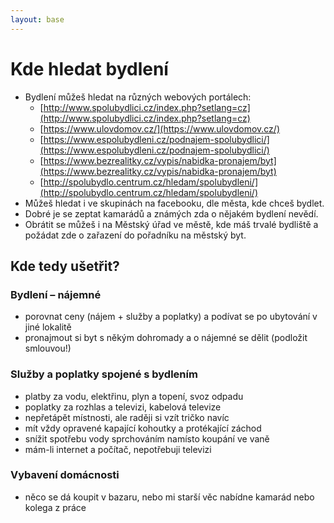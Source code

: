 ```yaml
---
layout: base
---
```


# Kde hledat bydlení

* Bydlení můžeš hledat na různých webových portálech:
  * [http://www.spolubydlici.cz/index.php?setlang=cz](http://www.spolubydlici.cz/index.php?setlang=cz)
  * [https://www.ulovdomov.cz/](https://www.ulovdomov.cz/)
  * [https://www.espolubydleni.cz/podnajem-spolubydlici/](https://www.espolubydleni.cz/podnajem-spolubydlici/)
  * [https://www.bezrealitky.cz/vypis/nabidka-pronajem/byt](https://www.bezrealitky.cz/vypis/nabidka-pronajem/byt)
  * [http://spolubydlo.centrum.cz/hledam/spolubydleni/](http://spolubydlo.centrum.cz/hledam/spolubydleni/)
* Můžeš hledat i ve skupinách na facebooku, dle města, kde chceš bydlet.
* Dobré je se zeptat kamarádů a známých zda o nějakém bydlení nevědí.
* Obrátit se můžeš i na Městský úřad ve městě, kde máš trvalé bydliště a požádat zde o zařazení do pořadníku na městský byt.

## Kde tedy ušetřit?

### Bydlení – nájemné

* porovnat ceny (nájem + služby a poplatky) a podívat se po ubytování v jiné lokalitě
* pronajmout si byt s někým dohromady a o nájemné se dělit (podložit smlouvou!)

### Služby a poplatky spojené s bydlením

* platby za vodu, elektřinu, plyn a topení, svoz odpadu
* poplatky za rozhlas a televizi, kabelová televize
* nepřetápět místnosti, ale raději si vzít tričko navíc
* mít vždy opravené kapající kohoutky a protékající záchod
* snížit spotřebu vody sprchováním namísto koupání ve vaně
* mám-li internet a počítač, nepotřebuji televizi

### Vybavení domácnosti

* něco se dá koupit v bazaru, nebo mi starší věc nabídne kamarád nebo kolega z práce